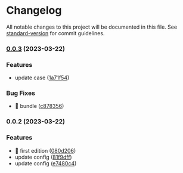 # Changelog

All notable changes to this project will be documented in this file. See [standard-version](https://github.com/conventional-changelog/standard-version) for commit guidelines.

### [0.0.3](https://github.com/BlackBerry009/extract-pure-json/compare/v0.0.2...v0.0.3) (2023-03-22)


### Features

* update case ([1a71f54](https://github.com/BlackBerry009/extract-pure-json/commit/1a71f54a603809153c7143617fc9e11e64b9cf6e))


### Bug Fixes

* 🐛 bundle ([c878356](https://github.com/BlackBerry009/extract-pure-json/commit/c8783565998588638be263b8e20afbacb236afdb))

### 0.0.2 (2023-03-22)


### Features

* 🎸 first edition ([080d206](https://github.com/BlackBerry009/extract-pure-json/commit/080d2063997475d552b34c95b63137a49c6811bc))
* update config ([81f9dff](https://github.com/BlackBerry009/extract-pure-json/commit/81f9dff8832ee936a6c9719732f0cb4958fdb11d))
* update config ([e7480c4](https://github.com/BlackBerry009/extract-pure-json/commit/e7480c4027883922a6f1a5e41e5104f1c171fab6))
